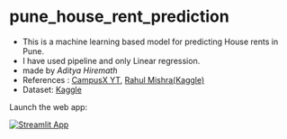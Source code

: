 # pune_house_rent_prediction
- This is a machine learning based model for predicting House rents in Pune.
- I have used pipeline and only Linear regression.
- made by *Aditya Hiremath*
- References : [CampusX YT](https://www.youtube.com/watch?v=DVxkI1VmpCk&t=1948s), [Rahul Mishra(Kaggle)](https://www.kaggle.com/code/rahulmishra5/pune-house-rent-prediction-with-pipeline)
- Dataset: [Kaggle](https://www.kaggle.com/code/rahulmishra5/pune-house-rent-prediction-with-pipeline)

Launch the web app:

[![Streamlit App](https://static.streamlit.io/badges/streamlit_badge_black_white.svg)](https://share.streamlit.io/kai-infernus/pune_house_rent_prediction/main/app.py)
